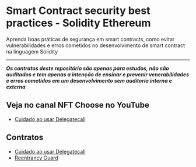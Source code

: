 # Smart Contract security best practices - Solidity Ethereum
Aprenda boas práticas de segurança em smart contracts, como evitar vulnerabilidades e erros cometidos no desenvolvimento de smart contract na linguagem Solidity

---
***Os contratos deste repositório são apenas para estudos, não são auditados e tem apenas a intenção de ensinar e prevenir venerabilidades e erros cometidos em um desenvolvimento sem auditoria interna e externa***

## Veja no canal NFT Choose no YouTube
- [Cuidado ao usar Delegatecall](https://www.youtube.com/watch?v=IET1aRDdknI&feature=youtu.be)


## Contratos
- [Cuidado ao usar Delegatecall](./contracts/DelegatecallCarefully.sol)
- [Reentrancy Guard](./contracts/Reentrancy.sol)
